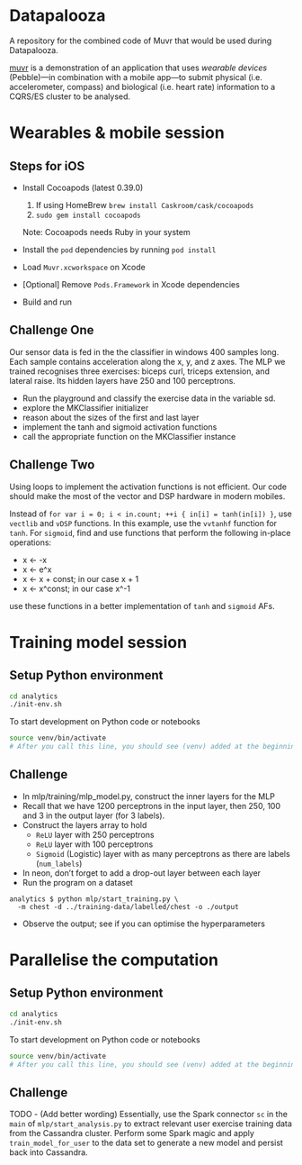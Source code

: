# Datapalooza
A repository for the combined code of Muvr that would be used during Datapalooza.

[muvr](http://www.muvr.io/) is a demonstration of an application that uses _wearable devices_ (Pebble)—in combination with a mobile app—to submit physical (i.e. accelerometer, compass) and biological (i.e. heart rate) information to a CQRS/ES cluster to be analysed.


# Wearables & mobile session

## Steps for iOS
- Install Cocoapods (latest 0.39.0)
	1. If using HomeBrew `brew install Caskroom/cask/cocoapods`
	2. `sudo gem install cocoapods` 

	Note: Cocoapods needs Ruby in your system
- Install the `pod` dependencies by running `pod install`
- Load `Muvr.xcworkspace` on Xcode
- [Optional] Remove `Pods.Framework` in Xcode dependencies
- Build and run

## Challenge One
Our sensor data is fed in the the classifier in windows 400 samples long. Each sample contains acceleration along the x, y, and z axes. The MLP we trained recognises three exercises: biceps curl, triceps extension, and lateral raise. Its hidden layers have 250 and 100 perceptrons.

- Run the playground and classify the exercise data in the variable sd.
- explore the MKClassifier initializer
- reason about the sizes of the first and last layer
- implement the tanh and sigmoid activation functions
- call the appropriate function on the MKClassifier instance 

## Challenge Two
Using loops to implement the activation functions is not efficient. Our code should make the most of the vector and DSP hardware in modern mobiles.

Instead of `for var i = 0; i < in.count; ++i { in[i] = tanh(in[i]) }`, use `vectlib` and `vDSP` functions. In this example, use the `vvtanhf` function for `tanh`. For `sigmoid`, find and use functions that perform the following in-place operations:

- x ← -x
- x ← e^x
- x ← x + const; in our case x + 1
- x ← x^const; in our case x^-1

use these functions in a better implementation of `tanh` and `sigmoid` AFs.

# Training model session

## Setup Python environment

```bash
cd analytics
./init-env.sh
```
To start development on Python code or notebooks
```bash
source venv/bin/activate
# After you call this line, you should see (venv) added at the beginning of your shell prompt. 
```

## Challenge

- In mlp/training/mlp_model.py, construct the inner layers for the MLP
- Recall that we have 1200 perceptrons in the input layer, then 250, 100 and 3 in the output layer (for 3 labels).
- Construct the layers array to hold
	- `ReLU` layer with 250 perceptrons
	- `ReLU` layer with 100 perceptrons
	- `Sigmoid` (Logistic) layer with as many perceptrons as there are labels (`num_labels`)
- In neon, don’t forget to add a drop-out layer between each layer
- Run the program on a dataset
```
analytics $ python mlp/start_training.py \
  -m chest -d ../training-data/labelled/chest -o ./output
```
- Observe the output; see if you can optimise the hyperparameters

# Parallelise the computation

## Setup Python environment

```bash
cd analytics
./init-env.sh
```
To start development on Python code or notebooks
```bash
source venv/bin/activate
# After you call this line, you should see (venv) added at the beginning of your shell prompt. 
```

## Challenge
TODO - (Add better wording)
Essentially, use the Spark connector `sc` in the `main` of `mlp/start_analysis.py` to extract relevant user exercise training data from the Cassandra cluster. Perform some Spark magic and apply `train_model_for_user` to the data set to generate a new model and persist back into Cassandra.



